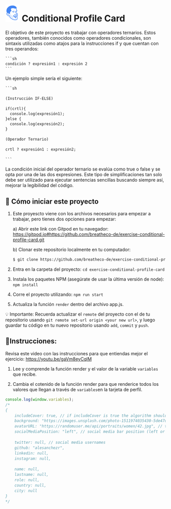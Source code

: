 # <img src="https://github.com/jesus-cano-ortega/js-introduction-exercises/blob/main/assets/resources/img/face.png" width="45" alt="Personal Logo"> Conditional Profile Card

El objetivo de este proyecto es trabajar con operadores ternarios. Estos operadores, también conocidos como operadores condicionales, son sintaxis utilizadas como atajos para la instrucciones if y que cuentan con tres operandos: 

    ```sh
    condición ? expresión1 : expresión 2
    ```

Un ejemplo simple sería el siguiente: 

    ```sh
    
    (Instrucción IF-ELSE)
    
    if(crtl){
      console.log(expresión1);
    }else {
      console.log(expresión2);
    }

    (Operador Ternario)

    crtl ? expresión1 : expresión2;

    ```

La condición inicial del operador ternario se evalúa como true o false y se opta por una de las dos expresiones. Este tipo de simplificaciones tan solo debe ser utilizado para ejecutar sentencias sencillas buscando siempre así, mejorar la legibilidad del código. 


## 🌱  Cómo iniciar este proyecto

1. Este proyescto viene con los archivos necesarios para empezar a trabajar, pero tienes dos opciones para empezar:

    a) Abrir este link con Gitpod en tu navegador: https://gitpod.io#https://github.com/breatheco-de/exercise-conditional-profile-card.git

    b) Clonar este repositorio localmente en tu computador:

    ```sh
    $ git clone https://github.com/breatheco-de/exercise-conditional-profile-card.git
    ```
2. Entra en la carpeta del proyecto:  `cd exercise-conditional-profile-card`

3. Instala los paquetes NPM (asegúrate de usar la última versión de node): `npm install`

4. Corre el proyecto utilizando:  `npm run start`

5. Actualiza la función `render` dentro del archivo app.js.

💡 Importante: Recuerda actualizar el `remote` del proyecto con el de tu repositorio usando `git remote set-url origin <your new url>`, y luego guardar tu código en tu nuevo repositorio usando `add`, `commit` y `push`.


## 📝Instrucciones:

Revisa este video con las instrucciones para que entiendas mejor el ejercicio: https://youtu.be/gaVm8eyCqlM

1. Lee y comprende la función render y el valor de la variable `variables` que recibe.

2. Cambia el cotenido de la función render para que renderice todos los valores que llegan a través de `variables`en la tarjeta de perfil.

```js
console.log(window.variables);
/*
{
    includeCover: true, // if includeCover is true the algorithm should
    background: "https://images.unsplash.com/photo-1511974035430-5de47d3b95da", // this is the url of the image that will used as background for the profile cover
    avatarURL: "https://randomuser.me/api/portraits/women/42.jpg", // this is the url for the profile avatar
    socialMediaPosition: "left", // social media bar position (left or right)
    
    twitter: null, // social media usernames
    github: "alesanchezr",
    linkedin: null,
    instagram: null,

    name: null,
    lastname: null,
    role: null,
    country: null,
    city: null
}
*/
````